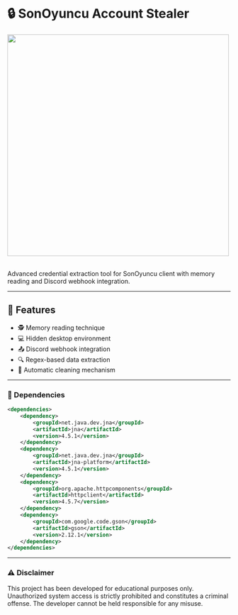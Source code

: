 # :lock: SonOyuncu Account Stealer
<p align= "left"> <img  src="https://i.imgur.com/o5rYD8Q.png"width="500"><br><br>

Advanced credential extraction tool for SonOyuncu client with memory reading and Discord webhook integration.

---

## :pushpin: Features

- :detective: Memory reading technique
- 💻 Hidden desktop environment
- :outbox_tray: Discord webhook integration
- :mag: Regex-based data extraction
- :broom: Automatic cleaning mechanism

---

### :wrench: Dependencies

```xml
<dependencies>
    <dependency>
        <groupId>net.java.dev.jna</groupId>
        <artifactId>jna</artifactId>
        <version>4.5.1</version>
    </dependency>
    <dependency>
        <groupId>net.java.dev.jna</groupId>
        <artifactId>jna-platform</artifactId>
        <version>4.5.1</version>
    </dependency>
    <dependency>
        <groupId>org.apache.httpcomponents</groupId>
        <artifactId>httpclient</artifactId>
        <version>4.5.7</version>
    </dependency>
    <dependency>
        <groupId>com.google.code.gson</groupId>
        <artifactId>gson</artifactId>
        <version>2.12.1</version>
    </dependency>
</dependencies>
```

---

### :warning: Disclaimer

This project has been developed for educational purposes only. Unauthorized system access is strictly prohibited and constitutes a criminal offense. The developer cannot be held responsible for any misuse.
